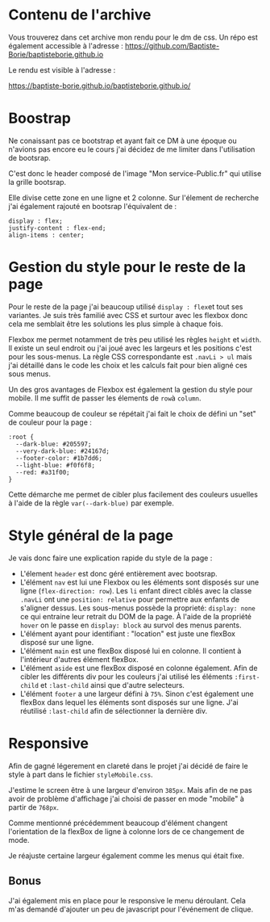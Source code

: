 # Contenu de l'archive

Vous trouverez dans cet archive mon rendu pour le dm de css.
Un répo est également accessible à l'adresse :
https://github.com/Baptiste-Borie/baptisteborie.github.io

Le rendu est visible à l'adresse :

https://baptiste-borie.github.io/baptisteborie.github.io/

# Boostrap

Ne conaissant pas ce bootstrap et ayant fait ce DM à une époque ou n'avions pas encore eu le cours j'ai décidez de me limiter dans l'utilisation de bootsrap.

C'est donc le header composé de l'image "Mon service-Public.fr" qui utilise la grille bootsrap.

Elle divise cette zone en une ligne et 2 colonne. Sur l'élement de recherche j'ai également rajouté en bootsrap l'équivalent de :

```
display : flex;
justify-content : flex-end;
align-items : center;
```

# Gestion du style pour le reste de la page

Pour le reste de la page j'ai beaucoup utilisé `display : flex`et tout ses variantes. Je suis très familié avec CSS et surtour avec les flexbox donc cela me semblait être les solutions les plus simple à chaque fois.

Flexbox me permet notamment de très peu utilisé les règles `height` et `width`. Il existe un seul endroit ou j'ai joué avec les largeurs et les positions c'est pour les sous-menus. La règle CSS correspondante est `.navLi > ul` mais j'ai détaillé dans le code les choix et les calculs fait pour bien aligné ces sous menus.

Un des gros avantages de Flexbox est également la gestion du style pour mobile. Il me suffit de passer les élements de `row`à `column`.

Comme beaucoup de couleur se répétait j'ai fait le choix de défini un "set" de couleur pour la page :

```
:root {
  --dark-blue: #205597;
  --very-dark-blue: #24167d;
  --footer-color: #1b7dd6;
  --light-blue: #f0f6f8;
  --red: #a31f00;
}
```

Cette démarche me permet de cibler plus facilement des couleurs usuelles à l'aide de la règle `var(--dark-blue)` par exemple.

# Style général de la page

Je vais donc faire une explication rapide du style de la page :

- L'élement `header` est donc géré entièrement avec bootsrap.
- L'élément `nav` est lui une Flexbox ou les éléments sont disposés sur une ligne (`flex-direction: row`). Les `li` enfant direct ciblés avec la classe `.navLi` ont une `position: relative` pour permettre aux enfants de s'aligner dessus. Les sous-menus possède la proprieté: `display: none` ce qui entraine leur retrait du DOM de la page. À l'aide de la propriété `hover` on le passe en `display: block` au survol des menus parents.
- L'élément ayant pour identifiant : "location" est juste une flexBox disposé sur une ligne.
- L'élément `main` est une flexBox disposé lui en colonne. Il contient à l'intérieur d'autres élément flexBox.
- L'élément `aside` est une flexBox disposé en colonne également. Afin de cibler les différents div pour les couleurs j'ai utilisé les éléments `:first-child` et `:last-child` ainsi que d'autre selecteurs.
- L'élément `footer` a une largeur défini à `75%`. Sinon c'est également une flexBox dans lequel les éléments sont disposés sur une ligne. J'ai réutilisé `:last-child` afin de sélectionner la dernière div.

# Responsive

Afin de gagné légerement en clareté dans le projet j'ai décidé de faire le style à part dans le fichier `styleMobile.css`.

J'estime le screen être à une largeur d'environ `385px`. Mais afin de ne pas avoir de problème d'affichage j'ai choisi de passer en mode "mobile" à partir de `768px`.

Comme mentionné précédemment beaucoup d'élément changent l'orientation de la flexBox de ligne à colonne lors de ce changement de mode.

Je réajuste certaine largeur également comme les menus qui était fixe.

## Bonus

J'ai également mis en place pour le responsive le menu déroulant. Cela m'as demandé d'ajouter un peu de javascript pour l'événement de clique.
